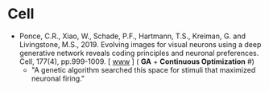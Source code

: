 # Cell

* Ponce, C.R., Xiao, W., Schade, P.F., Hartmann, T.S., Kreiman, G. and Livingstone, M.S., 2019. Evolving images for visual neurons using a deep generative network reveals coding principles and neuronal preferences. Cell, 177(4), pp.999-1009. [ [www](https://www.sciencedirect.com/science/article/pii/S0092867419303915) ] ( **GA** + **Continuous Optimization** #)
  * "A genetic algorithm searched this space for stimuli that maximized neuronal firing."
